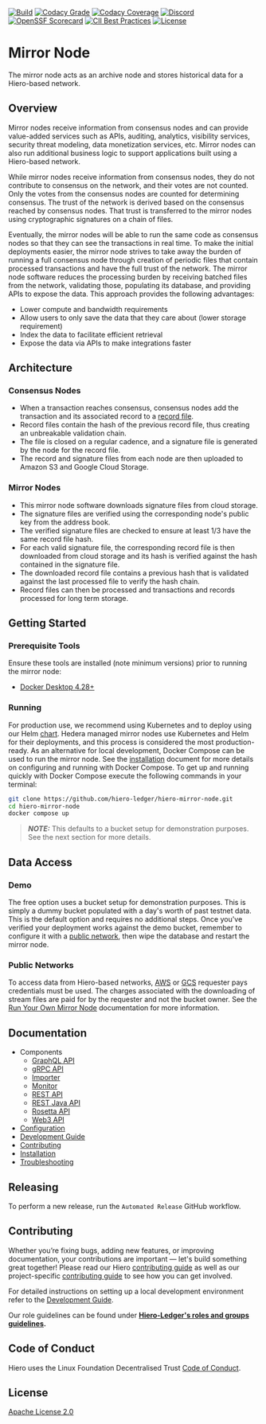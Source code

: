 [![Build](https://github.com/hiero-ledger/hiero-mirror-node/actions/workflows/gradle.yml/badge.svg)](https://github.com/hiero-ledger/hiero-mirror-node/actions)
[![Codacy Grade](https://app.codacy.com/project/badge/Grade/e0e3a2f2770644eaa5cfc7b274569a3a)](https://app.codacy.com/gh/hiero-ledger/hiero-mirror-node/dashboard?utm_campaign=Badge_grade)
[![Codacy Coverage](https://app.codacy.com/project/badge/Coverage/e0e3a2f2770644eaa5cfc7b274569a3a)](https://app.codacy.com/gh/hiero-ledger/hiero-mirror-node/dashboard?utm_campaign=Badge_coverage)
[![Discord](https://img.shields.io/badge/discord-join%20chat-blue.svg)](https://discord.com/channels/905194001349627914/1289954446712770600)
[![OpenSSF Scorecard](https://api.scorecard.dev/projects/github.com/hiero-ledger/hiero-mirror-node/badge)](https://scorecard.dev/viewer/?uri=github.com/hiero-ledger/hiero-mirror-node)
[![CII Best Practices](https://bestpractices.coreinfrastructure.org/projects/10697/badge)](https://bestpractices.coreinfrastructure.org/projects/10697)
[![License](https://img.shields.io/badge/license-apache2-blue.svg)](LICENSE)

# Mirror Node

The mirror node acts as an archive node and stores historical data for a Hiero-based network.

## Overview

Mirror nodes receive information from consensus nodes and can provide value-added services such as APIs, auditing,
analytics, visibility services, security threat modeling, data monetization services, etc. Mirror nodes can also run
additional business logic to support applications built using a Hiero-based network.

While mirror nodes receive information from consensus nodes, they do not contribute to consensus on the network, and
their votes are not counted. Only the votes from the consensus nodes are counted for determining consensus. The trust of
the network is derived based on the consensus reached by consensus nodes. That trust is transferred to the mirror
nodes using cryptographic signatures on a chain of files.

Eventually, the mirror nodes will be able to run the same code as consensus nodes so that they can see the transactions
in real time. To make the initial deployments easier, the mirror node strives to take away the burden of running a full
consensus node through creation of periodic files that contain processed transactions and have the full trust of the
network. The mirror node software reduces the processing burden by receiving batched files from the network,
validating those, populating its database, and providing APIs to expose the data. This approach provides the following
advantages:

- Lower compute and bandwidth requirements
- Allow users to only save the data that they care about (lower storage requirement)
- Index the data to facilitate efficient retrieval
- Expose the data via APIs to make integrations faster

## Architecture

### Consensus Nodes

- When a transaction reaches consensus, consensus nodes add the transaction and its associated record to a
  [record file](https://github.com/hashgraph/hedera-protobufs/blob/main/streams/record_stream_file.proto).
- Record files contain the hash of the previous record file, thus creating an unbreakable validation chain.
- The file is closed on a regular cadence, and a signature file is generated by the node for the record file.
- The record and signature files from each node are then uploaded to Amazon S3 and Google Cloud Storage.

### Mirror Nodes

- This mirror node software downloads signature files from cloud storage.
- The signature files are verified using the corresponding node's public key from the address book.
- The verified signature files are checked to ensure at least 1/3 have the same record file hash.
- For each valid signature file, the corresponding record file is then downloaded from cloud storage and its hash is
  verified against the hash contained in the signature file.
- The downloaded record file contains a previous hash that is validated against the last processed file to verify the
  hash chain.
- Record files can then be processed and transactions and records processed for long term storage.

## Getting Started

### Prerequisite Tools

Ensure these tools are installed (note minimum versions) prior to running the mirror node:

- [Docker Desktop 4.28+](https://www.docker.com/products/docker-desktop)

### Running

For production use, we recommend using Kubernetes and to deploy using our Helm [chart](charts). Hedera managed mirror
nodes use Kubernetes and Helm for their deployments, and this process is considered the most production-ready. As an
alternative for local development, Docker Compose can be used to run the mirror node. See
the [installation](docs/installation.md#running-via-docker-compose) document for more details on configuring and running
with Docker Compose. To get up and running quickly with Docker Compose execute the following commands in your terminal:

```bash
git clone https://github.com/hiero-ledger/hiero-mirror-node.git
cd hiero-mirror-node
docker compose up
```

> **_NOTE:_** This defaults to a bucket setup for demonstration purposes. See the next section for more details.

## Data Access

### Demo

The free option uses a bucket setup for demonstration purposes. This is simply a dummy bucket populated with a day's
worth of past testnet data. This is the default option and requires no additional steps. Once you've verified your
deployment works against the demo bucket, remember to configure it with a [public network](#public-networks), then wipe
the database and restart the mirror node.

### Public Networks

To access data from Hiero-based networks,
[AWS](https://docs.aws.amazon.com/AmazonS3/latest/dev/RequesterPaysBuckets.html) or
[GCS](https://cloud.google.com/storage/docs/requester-pays) requester pays credentials must be used. The charges
associated with the downloading of stream files are paid for by the requester and not the bucket owner. See
the [Run Your Own Mirror Node](https://docs.hedera.com/hedera/core-concepts/mirror-nodes/run-your-own-beta-mirror-node)
documentation for more information.

## Documentation

- Components
  - [GraphQL API](docs/graphql/README.md)
  - [gRPC API](docs/grpc/README.md)
  - [Importer](docs/importer/README.md)
  - [Monitor](docs/monitor/README.md)
  - [REST API](docs/rest/README.md)
  - [REST Java API](docs/rest-java/README.md)
  - [Rosetta API](docs/rosetta/README.md)
  - [Web3 API](docs/web3/README.md)
- [Configuration](docs/configuration.md)
- [Development Guide](docs/development.md)
- [Contributing](docs/contributing.md)
- [Installation](docs/installation.md)
- [Troubleshooting](docs/troubleshooting.md)

## Releasing

To perform a new release, run the `Automated Release` GitHub workflow.

## Contributing

Whether you’re fixing bugs, adding new features, or improving documentation, your contributions are important — let's
build something great together! Please read our Hiero
[contributing guide](https://github.com/hiero-ledger/.github/blob/main/CONTRIBUTING.md) as well as our project-specific
[contributing guide](docs/contributing.md) to see how you can get involved.

For detailed instructions on setting up a local development environment refer to the
[Development Guide](docs/development.md).

Our role guidelines can be found under **[Hiero-Ledger's roles and groups guidelines](https://github.com/hiero-ledger/governance/blob/main/roles-and-groups.md#maintainers).**

## Code of Conduct

Hiero uses the Linux Foundation Decentralised Trust [Code of Conduct](https://www.lfdecentralizedtrust.org/code-of-conduct).

## License

[Apache License 2.0](LICENSE)
